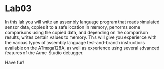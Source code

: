 # Lab03
In this lab you will write an assembly language program that reads simulated sensor data, copies it to a safe location in memory, performs some comparisons using the copied data, and depending on the comparison results, writes certain values to memory. This will give you experience with the various types of assembly language test-and-branch instructions available on the ATmega128A, as well as experience using several advanced features of the Atmel Studio debugger.

Have fun!
